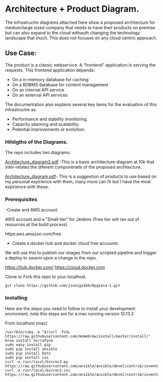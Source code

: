 # Architecture + Product Diagram. 

The infrastructre diagrams attached here show a proposed architecture for medium/large sized company that needs to have their products on premise but can also expand to the cloud withauth changing the technology landscape that much. This does not focuses on any cloud centric approach. 

## Use Case:

The product is a classic webservice. A “frontend” application is serving the requests. This frontend application depends:

- On a in-memory database for caching
- On a RDBMS database for content management
- On an internal API service
- On an external API services

The documentation also explains several key items for the evaluation of this infrastructre as:

- Performance and stability monitoring.
- Capacity planning and scalability.
- Potential improvements or evolution.

### Hihligths of the Diagrams.

The repo includes two diagrams:

[Architecture_diagram2.pdf](https://github.com/jzuniga184/Diagrams/files/2285318/Architecture_diagram2.pdf) -This is a basic architecture diagram at 10k that inter-relates the diferent componenets of the proposed architecture.

[Architecture_diagram.pdf](https://github.com/jzuniga184/Diagrams/files/2285318/Architecture_diagram2.pdf)- This is a suggestion of products to use based on my personal expirience with them, many more can fit but I have the most expirience with these.


### Prerequisites

-Create and AWS account.

AWS account and a "Small tier" for Jenkins (Free tier will ran out of resources at the build process) 

https:aws.amazon.com/free

- Create a docker hub and docker cloud free accounts 

We will use this to publish our images from our scripted pipeline and trigger a deploy to swarm upon a change in the repo.

https://hub.docker.com/
https://cloud.docker.com

Clone or Fork this repo to your localhost.

```git clone https://github.com/jzuniga184/Hygieia-1.git```

### Installing

Here are the steps you need to follow to install your development enviroment, note this steps are for a mac running version 10.13.2

From localhost (mac)

```
/usr/bin/ruby -e "$(curl -fsSL https://raw.githubusercontent.com/Homebrew/install/master/install)"
brew install terraform
sudo easy_install pip
sudo pip install ansible
sudo pip install boto
sudo pip install six
curl -o /usr/local/bin/ec2.py https://raw.githubusercontent.com/ansible/ansible/devel/contrib/inventory/ec2.py
curl -o /usr/local/bin/ec2.ini https://raw.githubusercontent.com/ansible/ansible/devel/contrib/inventory/ec2.ini
```
